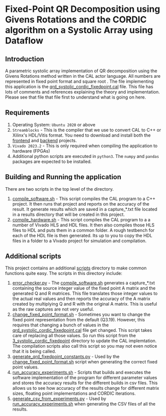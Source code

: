 # Fixed-Point QR Decomposition using Givens Rotations and the CORDIC algorithm on a Systolic Array using Dataflow

## Introduction

A parametric systolic array implementation of QR decomposition using the Givens Rotations method written in the CAL actor language. All numbers are represented in fixed point format and square root . The file implementing this application is the [qrd_systolic_cordic_fixedpoint.cal](qrd_systolic_cordic_fixedpoint.cal) file. This file has lots of comments and references explaining the theory and implementation. Please see that file that file first to understand what is going on here.

## Requirements

1. Operating System: `Ubuntu 2020` or above
2. `Streamblocks` - This is the compiler that we use to convert CAL to C++ or Xilinx's HDL/Vitis format. You need to download and install both the [frontend](https://github.com/streamblocks/streamblocks-tycho) and [backend](https://github.com/streamblocks/streamblocks-platforms) projects.
3. `Vivado 2023.2` - This is only required when compiling the application to hardware (FPGAs)
4. Additional python scripts are executed in `python3`. The `numpy` and `pandas` packages are expected to be installed.

## Building and Running the application

There are two scripts in the top level of the directory. 
1. [compile_software.sh](compile_software.sh) - This script compiles the CAL program to a C++ project. It then runs that project and reports on the accuracy of the result. It generate results which are saved in a capture_*.txt file located in a results directory that will be created in this project. 
2. [compile_hardware.sh](compile_hardware.sh) - This script compiles the CAL program to a a number of Vivado HLS and HDL files. It then also compiles those HLS files to HDL and puts them in a common folder. A rough testbench for each of the HDL file is then generated. Its up to you to copy the HDL files in a folder to a Vivado project for simulation and compilation.

## Additional scripts

This project contains an additional [scripts](scripts/) directory to make common functions quite easy. The scripts in this directory include:
1. [error_checker.py](scripts/error_checker.py) - The [compile_software.sh](compile_software.sh) generates a capture_*.txt containing the source integer value of the fixed point A matrix and the generated Q and R matrices. This file translates those integer values to the actual real values and then reports the accuracy of the A matrix created by multiplying Q and R with the original A matrix. This is useful as the raw captures are not very useful.
2. [change_fixed_point_format.sh](scripts/change_fixed_point_format.sh) - Sometimes you want to change the fixed point representation from the default (Q3.19). However, this requires that changing a bunch of values in the [qrd_systolic_cordic_fixedpoint.cal](qrd_systolic_cordic_fixedpoint.cal) file get changed. This script takes care of replacing all those values. So run this script from the [3_systolic_cordic_fixedpoint](3_systolic_cordic_fixedpoint) directory to update the CAL implemtation. The compilation scripts also call this script so you may not even notice that it is being called.
3. [generate_qrd_fixedpoint_constants.py](scripts/generate_qrd_fixedpoint_constants.py) - Used by the [change_fixed_point_format.sh](scripts/change_fixed_point_format.sh) script when generating the correct fixed point values.
4. [run_accuracy_experiments.sh](scripts/run_accuracy_experiments.sh) - Scripts that builds and executes the software implementation of the program for different parameter values and stores the accuracy results for the different builds in csv files. This allows us to see how accuracy of the results change for different matrix sizes, floating point implementations and CORDIC iterations.
5. [generate_csv_from_experiments.py](scripts/generate_csv_from_experiments.py) - Used by [run_accuracy_experiments.sh](scripts/run_accuracy_experiments.sh) when generating the CSV files of all the results.